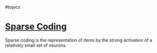 #topics
# [Sparse Coding](http://www.scholarpedia.org/article/Sparse_coding#:~:text=Sparse%20coding%20is%20the%20representation,subset%20of%20all%20available%20neurons.)
Sparse coding is the representation of items by the strong activation of a relatively small set of neurons.